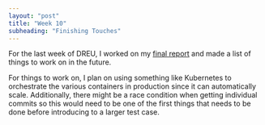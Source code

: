 ```yaml
---
layout: "post"
title: "Week 10"
subheading: "Finishing Touches"
---
```


For the last week of DREU, I worked on my [final report](files/finalreport.pdf) and made a list of things to work on in the future.

For things to work on, I plan on using something like Kubernetes to orchestrate the various containers in production since it can automatically scale.
Additionally, there might be a race condition when getting individual commits so this would need to be one of the first things that needs to be done before introducing to a larger test case.